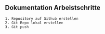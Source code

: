 ## Dokumentation Arbeistschritte

    1. Repository auf Github erstellen
    2. Git Repo lokal erstellen
    3. Git push